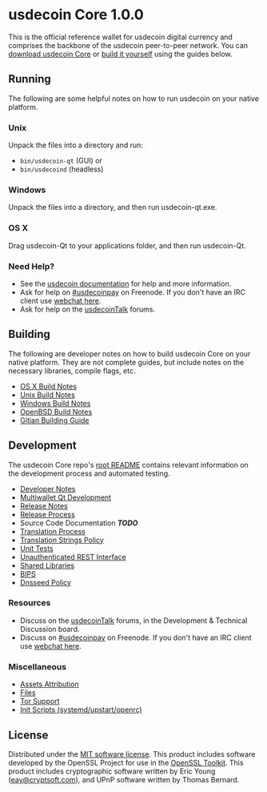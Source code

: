 usdecoin Core 1.0.0
=====================

This is the official reference wallet for usdecoin digital currency and comprises the backbone of the usdecoin peer-to-peer network. You can [download usdecoin Core](https://www.usdecoin.org/downloads/) or [build it yourself](#building) using the guides below.

Running
---------------------
The following are some helpful notes on how to run usdecoin on your native platform.

### Unix

Unpack the files into a directory and run:

- `bin/usdecoin-qt` (GUI) or
- `bin/usdecoind` (headless)

### Windows

Unpack the files into a directory, and then run usdecoin-qt.exe.

### OS X

Drag usdecoin-Qt to your applications folder, and then run usdecoin-Qt.

### Need Help?

* See the [usdecoin documentation](https://usdecoinpay.atlassian.net/wiki/display/DOC)
for help and more information.
* Ask for help on [#usdecoinpay](http://webchat.freenode.net?channels=usdecoinpay) on Freenode. If you don't have an IRC client use [webchat here](http://webchat.freenode.net?channels=usdecoinpay).
* Ask for help on the [usdecoinTalk](https://usdecointalk.org/) forums.

Building
---------------------
The following are developer notes on how to build usdecoin Core on your native platform. They are not complete guides, but include notes on the necessary libraries, compile flags, etc.

- [OS X Build Notes](build-osx.md)
- [Unix Build Notes](build-unix.md)
- [Windows Build Notes](build-windows.md)
- [OpenBSD Build Notes](build-openbsd.md)
- [Gitian Building Guide](gitian-building.md)

Development
---------------------
The usdecoin Core repo's [root README](/README.md) contains relevant information on the development process and automated testing.

- [Developer Notes](developer-notes.md)
- [Multiwallet Qt Development](multiwallet-qt.md)
- [Release Notes](release-notes.md)
- [Release Process](release-process.md)
- Source Code Documentation ***TODO***
- [Translation Process](translation_process.md)
- [Translation Strings Policy](translation_strings_policy.md)
- [Unit Tests](unit-tests.md)
- [Unauthenticated REST Interface](REST-interface.md)
- [Shared Libraries](shared-libraries.md)
- [BIPS](bips.md)
- [Dnsseed Policy](dnsseed-policy.md)

### Resources
* Discuss on the [usdecoinTalk](https://usdecointalk.org/) forums, in the Development & Technical Discussion board.
* Discuss on [#usdecoinpay](http://webchat.freenode.net/?channels=usdecoinpay) on Freenode. If you don't have an IRC client use [webchat here](http://webchat.freenode.net/?channels=usdecoinpay).

### Miscellaneous
- [Assets Attribution](assets-attribution.md)
- [Files](files.md)
- [Tor Support](tor.md)
- [Init Scripts (systemd/upstart/openrc)](init.md)

License
---------------------
Distributed under the [MIT software license](http://www.opensource.org/licenses/mit-license.php).
This product includes software developed by the OpenSSL Project for use in the [OpenSSL Toolkit](https://www.openssl.org/). This product includes
cryptographic software written by Eric Young ([eay@cryptsoft.com](mailto:eay@cryptsoft.com)), and UPnP software written by Thomas Bernard.

